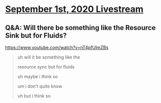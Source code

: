 # [September 1st, 2020 Livestream](../2020-09-01.md)
## Q&A: Will there be something like the Resource Sink but for Fluids?
https://www.youtube.com/watch?v=nT4pfUlmZBs
> uh will it be something like the
>
> resource sync but for fluids
>
> uh maybe i think so
>
> um i don't quite know
>
> uh but i think so
>
